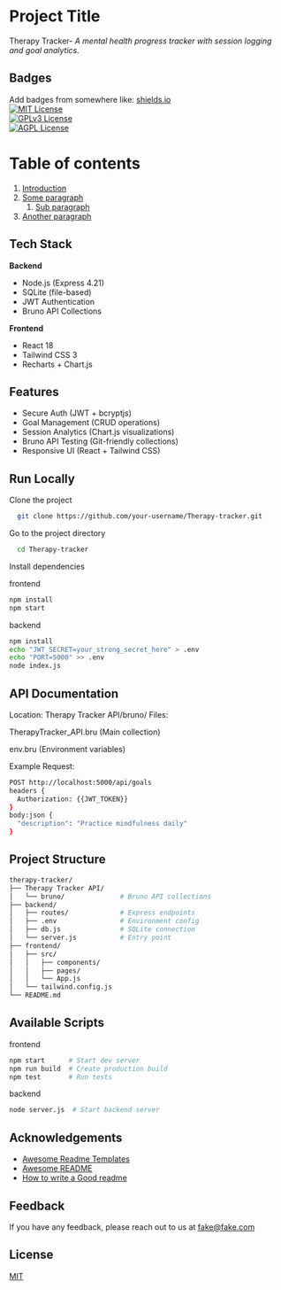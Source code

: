 
# Project Title  
Therapy Tracker-
*A mental health progress tracker with session logging and goal analytics.*

## Badges  

Add badges from somewhere like: [shields.io](https://shields.io/)  
[![MIT License](https://img.shields.io/badge/License-MIT-green.svg)](https://choosealicense.com/licenses/mit/)  
[![GPLv3 License](https://img.shields.io/badge/License-GPL%20v3-yellow.svg)](https://choosealicense.com/licenses/gpl-3.0/)  
[![AGPL License](https://img.shields.io/badge/license-AGPL-blue.svg)](https://choosealicense.com/licenses/gpl-3.0/)

# Table of contents  
1. [Introduction](#introduction)  
2. [Some paragraph](#paragraph1)  
    1. [Sub paragraph](#subparagraph1)  
3. [Another paragraph](#paragraph2)  


## Tech Stack  

**Backend**  
- Node.js (Express 4.21)  
- SQLite (file-based)  
- JWT Authentication  
- Bruno API Collections  

**Frontend**  
- React 18  
- Tailwind CSS 3  
- Recharts + Chart.js  

## Features  

- Secure Auth (JWT + bcryptjs)  
- Goal Management (CRUD operations)  
- Session Analytics (Chart.js visualizations)  
- Bruno API Testing (Git-friendly collections)  
- Responsive UI (React + Tailwind CSS)  


## Run Locally  

Clone the project  

~~~bash  
  git clone https://github.com/your-username/Therapy-tracker.git  
~~~

Go to the project directory  

~~~bash  
  cd Therapy-tracker  
~~~

Install dependencies  

frontend

~~~bash  
npm install
npm start 
~~~

backend  

~~~bash  
npm install  
echo "JWT_SECRET=your_strong_secret_here" > .env  
echo "PORT=5000" >> .env  
node index.js 
~~~

## API Documentation
Location: Therapy Tracker API/bruno/
Files:

TherapyTracker_API.bru (Main collection)

env.bru (Environment variables)

Example Request:
~~~bash  
POST http://localhost:5000/api/goals
headers {
  Authorization: {{JWT_TOKEN}}
}
body:json {
  "description": "Practice mindfulness daily"
}
~~~

## Project Structure
~~~bash 
therapy-tracker/
├── Therapy Tracker API/
│   └── bruno/              # Bruno API collections
├── backend/
│   ├── routes/             # Express endpoints
│   ├── .env                # Environment config
│   ├── db.js               # SQLite connection
│   └── server.js           # Entry point
├── frontend/
│   ├── src/
│   │   ├── components/
│   │   ├── pages/
│   │   └── App.js
│   └── tailwind.config.js
└── README.md
~~~

## Available Scripts
frontend
~~~bash 
npm start      # Start dev server
npm run build  # Create production build
npm test       # Run tests
~~~

backend
~~~bash 
node server.js  # Start backend server
~~~

## Acknowledgements  

- [Awesome Readme Templates](https://awesomeopensource.com/project/elangosundar/awesome-README-templates)
- [Awesome README](https://github.com/matiassingers/awesome-readme)
- [How to write a Good readme](https://bulldogjob.com/news/449-how-to-write-a-good-readme-for-your-github-project)

## Feedback  

If you have any feedback, please reach out to us at fake@fake.com

## License  

[MIT](https://choosealicense.com/licenses/mit/)

